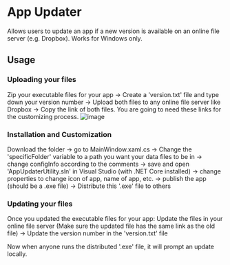 # App Updater
Allows users to update an app if a new version is available on an online file server (e.g. Dropbox).
Works for Windows only.

## Usage
### Uploading your files
Zip your executable files for your app -> Create a 'version.txt' file and type down your version number -> Upload both files to any online file server like Dropbox -> Copy the link of both files. You are going to need these links for the customizing process. 
![image](https://user-images.githubusercontent.com/97263413/170921964-edcb67f3-987b-4cc1-b279-7a5829aedb14.png)

### Installation and Customization
Download the folder -> go to MainWindow.xaml.cs -> Change the 'specificFolder' variable to a path you want your data files to be in -> change configInfo according to the comments -> save and open 'AppUpdaterUtility.sln' in Visual Studio (with .NET Core installed) -> change properties to change icon of app, name of app, etc. -> publish the app (should be a .exe file) -> Distribute this '.exe' file to others 

### Updating your files
Once you updated the executable files for your app: Update the files in your online file server (Make sure the updated file has the same link as the old file) -> Update the version number in the 'version.txt' file

Now when anyone runs the distributed '.exe' file, it will prompt an update locally.
